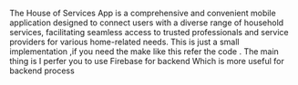 The House of Services App is a comprehensive and convenient mobile application designed to connect users with a diverse range of household services, facilitating seamless access to trusted professionals and service providers for various home-related needs.
This is just a small implementation ,if you need the make like this refer the code .
The main thing is I  perfer you to use Firebase for backend Which is more useful for  backend process
